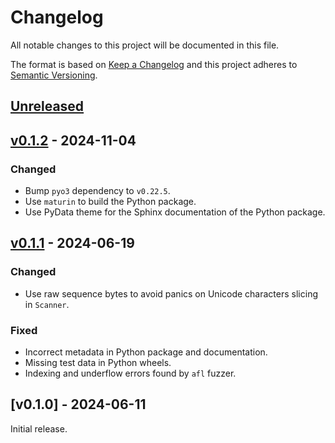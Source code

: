 # Changelog
All notable changes to this project will be documented in this file.

The format is based on [Keep a Changelog](http://keepachangelog.com/en/1.0.0/)
and this project adheres to [Semantic Versioning](http://semver.org/spec/v2.0.0.html).


## [Unreleased]
[Unreleased]: https://github.com/althonos/diced/compare/v0.1.2...HEAD


## [v0.1.2] - 2024-11-04
[v0.1.2]: https://github.com/althonos/diced/compare/v0.1.1...v0.1.2

### Changed
- Bump `pyo3` dependency to `v0.22.5`.
- Use `maturin` to build the Python package.
- Use PyData theme for the Sphinx documentation of the Python package.


## [v0.1.1] - 2024-06-19
[v0.1.1]: https://github.com/althonos/diced/compare/v0.1.0...v0.1.1

### Changed
- Use raw sequence bytes to avoid panics on Unicode characters slicing in `Scanner`.

### Fixed
- Incorrect metadata in Python package and documentation.
- Missing test data in Python wheels.
- Indexing and underflow errors found by `afl` fuzzer.


## [v0.1.0] - 2024-06-11
[Unreleased]: https://github.com/althonos/diced/compare/11ad0d3...v0.1.0

Initial release.
